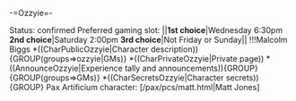 -=Ozzyie=-

Status: confirmed
Preferred gaming slot:
||__1st choice__|Wednesday 6:30pm
__2nd choice__|Saturday 2:00pm
__3rd choice__|Not Friday or Sunday||
!!!Malcolm Biggs
*((CharPublicOzzyie|Character description)){GROUP(groups=&gt;ozzyie|GMs)}
*((CharPrivateOzzyie|Private page))
*((AnnounceOzzyie|Experience tally and announcements)){GROUP}{GROUP(groups=&gt;GMs)}
*((CharSecretsOzzyie|Character secrets)){GROUP}
Pax Artificium character: [/pax/pcs/matt.html|Matt Jones]

